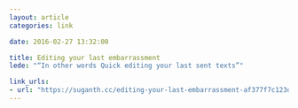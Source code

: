 ```yaml
---
layout: article
categories: link

date: 2016-02-27 13:32:00

title: Editing your last embarrassment
lede: "“In other words Quick editing your last sent texts”"

link_urls:
- url: "https://suganth.cc/editing-your-last-embarrassment-af377f7c123d"
---
```

